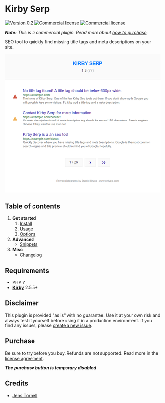 # Kirby Serp

[![Version 0.2](https://img.shields.io/badge/version-0.2-blue.svg)](docs/changelog.md) [![Commercial license](https://img.shields.io/badge/license-commercial-red.svg)](docs/license.md) [![Commercial license](https://img.shields.io/badge/price-€50-yellow.svg)](docs/license.md)

***Note:*** *This is a commercial plugin. Read more about [how to purchase](#purchase).*

SEO tool to quickly find missing title tags and meta descriptions on your site.

![Screenshot](docs/screenshot.png)

## Table of contents

1. **Get started**
   1. [Install](docs/install.md)
   1. [Usage](docs/usage.md)
   1. [Options](docs/options.md)
1. **Advanced**
   - [Snippets](docs/snippets.md)
1. **Misc**
   - [Changelog](docs/changelog.md)

## Requirements

- PHP 7
- [**Kirby**](https://getkirby.com/) 2.5.5+

## Disclaimer

This plugin is provided "as is" with no guarantee. Use it at your own risk and always test it yourself before using it in a production environment. If you find any issues, please [create a new issue](https://github.com/username/kirby-serp/issues/new).

## Purchase

Be sure to try before you buy. Refunds are not supported. Read more in the [license agreement](docs/license.md).

***The purchase button is temporary disabled***

<!--
[![Pay now](https://www.paypalobjects.com/en_US/SE/i/btn/btn_paynowCC_LG.gif)](https://www.paypal.com/cgi-bin/webscr?cmd=_s-xclick&hosted_button_id=5SC69MKFPPUPE)
-->

## Credits

- [Jens Törnell](https://github.com/jenstornell)